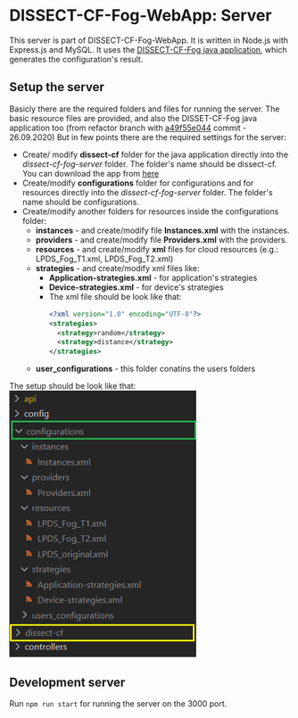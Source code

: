 # DISSECT-CF-Fog-WebApp: Server

This server is part of DISSECT-CF-Fog-WebApp. It is written in Node.js with Express.js and MySQL.
It uses the [DISSECT-CF-Fog java application](https://github.com/andrasmarkus/dissect-cf), which generates the configuration's result.

## Setup the server
Basicly there are the required folders and files for running the server. The basic resource files are provided, and also the DISSET-CF-Fog java application too (from refactor branch with [a49f55e044](https://github.com/andrasmarkus/dissect-cf/commit/a49f55e044e9294ca84d871070a5b3ad1d9de7ce) commit - 26.09.2020) But in few points there are the required settings for the server:

- Create/ modify **dissect-cf** folder for the java application directly into the *dissect-cf-fog-server* folder. The folder's name should be dissect-cf. You can download the app from [here](https://github.com/andrasmarkus/dissect-cf)
- Create/modify **configurations** folder for configurations and for resources directly into the *dissect-cf-fog-server* folder. The folder's name should be configurations.
- Create/modify another folders for resources inside the configurations folder:
  - **instances** - and create/modify file **Instances.xml** with the instances.
  - **providers** - and create/modify file **Providers.xml** with the providers.
  - **resources** - and create/modify **xml** files for cloud resources (e.g.: LPDS_Fog_T1.xml, LPDS_Fog_T2.xml)
  - **strategies** - and create/modify xml files like:
    - **Application-strategies.xml** - for application's strategies
    - **Device-strategies.xml** - for device's strategies
    - The xml file should be look like that:
        ```xml
        <?xml version="1.0" encoding="UTF-8"?>
        <strategies>
          <strategy>random</strategy>
          <strategy>distance</strategy>
        </strategies>
        ```
  - **user_configurations** - this folder conatins the users folders  

The setup should be look like that:  
![Alt File explorer](../readme-assets/server-setup-file-explorer.png)

## Development server

Run `npm run start` for running the server on the 3000 port.

